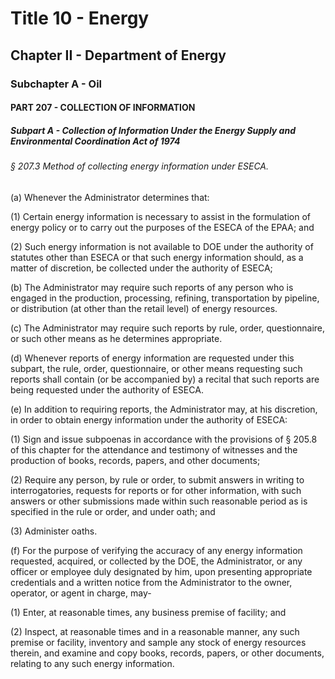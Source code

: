 
# Title 10 - Energy
## Chapter II - Department of Energy
### Subchapter A - Oil
#### PART 207 - COLLECTION OF INFORMATION
##### Subpart A - Collection of Information Under the Energy Supply and Environmental Coordination Act of 1974
###### § 207.3 Method of collecting energy information under ESECA.

(a) Whenever the Administrator determines that:

(1) Certain energy information is necessary to assist in the formulation of energy policy or to carry out the purposes of the ESECA of the EPAA; and

(2) Such energy information is not available to DOE under the authority of statutes other than ESECA or that such energy information should, as a matter of discretion, be collected under the authority of ESECA;

(b) The Administrator may require such reports of any person who is engaged in the production, processing, refining, transportation by pipeline, or distribution (at other than the retail level) of energy resources.

(c) The Administrator may require such reports by rule, order, questionnaire, or such other means as he determines appropriate.

(d) Whenever reports of energy information are requested under this subpart, the rule, order, questionnaire, or other means requesting such reports shall contain (or be accompanied by) a recital that such reports are being requested under the authority of ESECA.

(e) In addition to requiring reports, the Administrator may, at his discretion, in order to obtain energy information under the authority of ESECA:

(1) Sign and issue subpoenas in accordance with the provisions of § 205.8 of this chapter for the attendance and testimony of witnesses and the production of books, records, papers, and other documents;

(2) Require any person, by rule or order, to submit answers in writing to interrogatories, requests for reports or for other information, with such answers or other submissions made within such reasonable period as is specified in the rule or order, and under oath; and

(3) Administer oaths.

(f) For the purpose of verifying the accuracy of any energy information requested, acquired, or collected by the DOE, the Administrator, or any officer or employee duly designated by him, upon presenting appropriate credentials and a written notice from the Administrator to the owner, operator, or agent in charge, may-

(1) Enter, at reasonable times, any business premise of facility; and

(2) Inspect, at reasonable times and in a reasonable manner, any such premise or facility, inventory and sample any stock of energy resources therein, and examine and copy books, records, papers, or other documents, relating to any such energy information.
